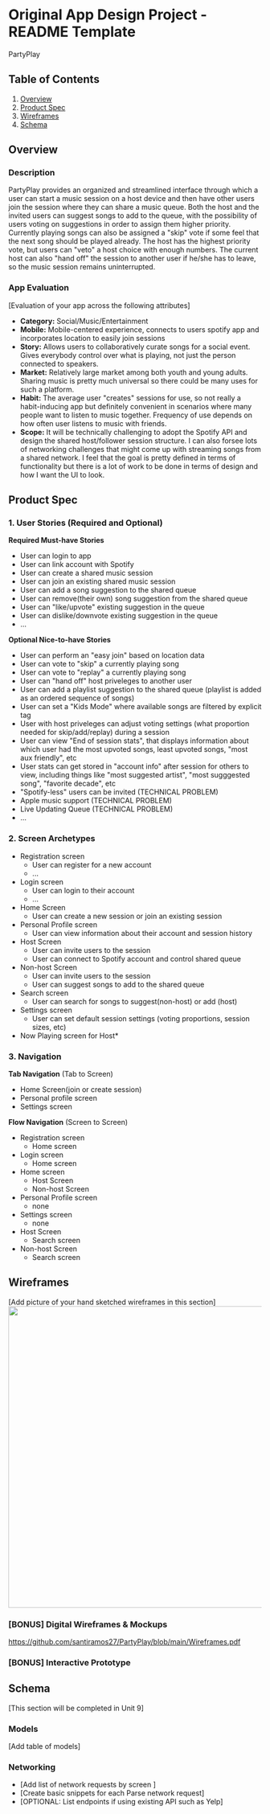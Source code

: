 Original App Design Project - README Template
===

PartyPlay

## Table of Contents
1. [Overview](#Overview)
1. [Product Spec](#Product-Spec)
1. [Wireframes](#Wireframes)
2. [Schema](#Schema)

## Overview
### Description
PartyPlay provides an organized and streamlined interface through which a user can start a music session on a host device and then have other users join the session where they can share a music queue. Both the host and the invited users can suggest songs to add to the queue, with the possibility of users voting on suggestions in order to assign them higher priority. Currently playing songs can also be assigned a "skip" vote if some feel that the next song should be played already. The host has the highest priority vote, but users can "veto" a host choice with enough numbers. The current host can also "hand off" the session to another user if he/she has to leave, so the music session remains uninterrupted.

### App Evaluation
[Evaluation of your app across the following attributes]
- **Category:** Social/Music/Entertainment
- **Mobile:** Mobile-centered experience, connects to users spotify app and incorporates location to easily join sessions
- **Story:** Allows users to collaboratively curate songs for a social event. Gives everybody control over what is playing, not just the person connected to speakers.
- **Market:** Relatively large market among both youth and young adults. Sharing music is pretty much universal so there could be many uses for such a platform.
- **Habit:** The average user "creates" sessions for use, so not really a habit-inducing app but definitely convenient in scenarios where many people want to listen to music together. Frequency of use depends on how often user listens to music with friends.
- **Scope:** It will be technically challenging to adopt the Spotify API and design the shared host/follower session structure. I can also forsee lots of networking challenges that might come up with streaming songs from a shared network. I feel that the goal is pretty defined in terms of functionality but there is a lot of work to be done in terms of design and how I want the UI to look.

## Product Spec

### 1. User Stories (Required and Optional)

**Required Must-have Stories**

* User can login to app
* User can link account with Spotify
* User can create a shared music session
* User can join an existing shared music session
* User can add a song suggestion to the shared queue
* User can remove(their own) song suggestion from the shared queue
* User can "like/upvote" existing suggestion in the queue
* User can dislike/downvote existing suggestion in the queue
* ...

**Optional Nice-to-have Stories**

* User can perform an "easy join" based on location data
* User can vote to "skip" a currently playing song
* User can vote to "replay" a currently playing song
* User can "hand off" host priveleges to another user
* User can add a playlist suggestion to the shared queue (playlist is added as an ordered sequence of songs)
* User can set a "Kids Mode" where available songs are filtered by explicit tag
* User with host priveleges can adjust voting settings (what proportion needed for skip/add/replay) during a session
* User can view "End of session stats", that displays information about which user had the most upvoted songs, least upvoted songs, "most aux friendly", etc
* User stats can get stored in "account info" after session for others to view, including things like "most suggested artist", "most sugggested song", "favorite decade", etc
* "Spotify-less" users can be invited (TECHNICAL PROBLEM)
* Apple music support (TECHNICAL PROBLEM)
* Live Updating Queue (TECHNICAL PROBLEM)
* ...

### 2. Screen Archetypes

* Registration screen
   * User can register for a new account
   * ...
* Login screen
   * User can login to their account
   * ...
* Home Screen
    * User can create a new session or join an existing session
* Personal Profile screen
    * User can view information about their account and session history
* Host Screen
    * User can invite users to the session 
    * User can connect to Spotify account and control shared queue
* Non-host Screen
    * User can invite users to the session
    * User can suggest songs to add to the shared queue
* Search screen
    * User can search for songs to suggest(non-host) or add (host)
* Settings screen
    * User can set default session settings (voting proportions, session sizes, etc)
* Now Playing screen for Host*

### 3. Navigation

**Tab Navigation** (Tab to Screen)

* Home Screen(join or create session)
* Personal profile screen
* Settings screen

**Flow Navigation** (Screen to Screen)

* Registration screen
   * Home screen
* Login screen
   * Home screen
* Home screen
    * Host Screen
    * Non-host Screen
* Personal Profile screen
    * none
* Settings screen
    * none
* Host Screen
    * Search screen
* Non-host Screen
    * Search screen
    


## Wireframes
[Add picture of your hand sketched wireframes in this section]
<img src="YOUR_WIREFRAME_IMAGE_URL" width=600>

### [BONUS] Digital Wireframes & Mockups
https://github.com/santiramos27/PartyPlay/blob/main/Wireframes.pdf

### [BONUS] Interactive Prototype

## Schema 
[This section will be completed in Unit 9]
### Models
[Add table of models]
### Networking
- [Add list of network requests by screen ]
- [Create basic snippets for each Parse network request]
- [OPTIONAL: List endpoints if using existing API such as Yelp]
